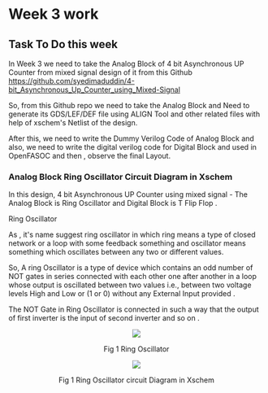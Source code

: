 # Week 3 work

## Task To Do this week 

In Week 3 we need to take the Analog Block of 4 bit Asynchronous UP Counter from mixed signal design of it 
from this Github https://github.com/syedimaduddin/4-bit_Asynchronous_Up_Counter_using_Mixed-Signal

So, from this Github repo we need to take the Analog Block and Need to generate its GDS/LEF/DEF file using ALIGN Tool and other related files with help of xschem's Netlist of the design.

After this, we need to write the Dummy Verilog Code of Analog Block and also, we need to write the digital verilog code for Digital Block and used in OpenFASOC and then , observe the final Layout.




### Analog Block Ring Oscillator Circuit Diagram in Xschem 

In this design, 4 bit Asynchronous UP Counter using mixed signal - The Analog Block is Ring Oscillator and Digital Block is T Flip Flop .

Ring Oscillator 

As , it's name suggest ring oscillator in which ring means a type of closed network or a loop with some feedback something and oscillator means something which oscillates between any two or different values.

So, A ring Oscillator is a type of device which contains an odd number of NOT gates in series connected with each other one after another in a loop whose output is oscillated between two values i.e., between two voltage levels High and Low  or (1 or 0) without any External Input provided .

The NOT Gate in Ring Oscillator is connected in such a way that the output of first inverter is the input of second inverter and so on .

 <p align="center">
<img src="https://user-images.githubusercontent.com/90523478/222474161-05dade18-08f5-4fc3-b0b0-0faf80a0edd6.png">
 </p> 
<p align="center">
Fig 1 Ring Oscillator   
</p>

 <p align="center">
<img src="https://user-images.githubusercontent.com/90523478/222474161-05dade18-08f5-4fc3-b0b0-0faf80a0edd6.png">
 </p> 
<p align="center">
Fig 1 Ring Oscillator circuit Diagram in Xschem  
</p>



